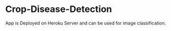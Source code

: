 # Crop-Disease-Detection
App is Deployed on Heroku Server and can be used for image classification.
